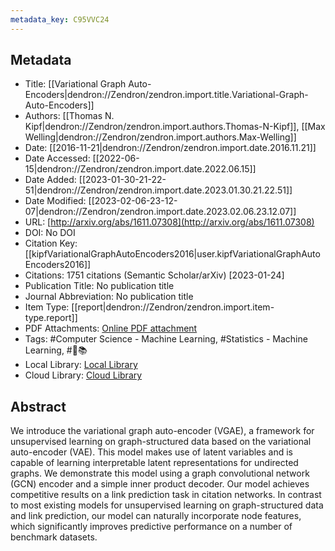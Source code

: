 ```yaml
---
metadata_key: C95VVC24
---
```


## Metadata

- Title: [[Variational Graph Auto-Encoders|dendron://Zendron/zendron.import.title.Variational-Graph-Auto-Encoders]]
- Authors: [[Thomas N. Kipf|dendron://Zendron/zendron.import.authors.Thomas-N-Kipf]], [[Max Welling|dendron://Zendron/zendron.import.authors.Max-Welling]]
- Date: [[2016-11-21|dendron://Zendron/zendron.import.date.2016.11.21]]
- Date Accessed: [[2022-06-15|dendron://Zendron/zendron.import.date.2022.06.15]]
- Date Added: [[2023-01-30-21-22-51|dendron://Zendron/zendron.import.date.2023.01.30.21.22.51]]
- Date Modified: [[2023-02-06-23-12-07|dendron://Zendron/zendron.import.date.2023.02.06.23.12.07]]
- URL: [http://arxiv.org/abs/1611.07308](http://arxiv.org/abs/1611.07308)
- DOI: No DOI
- Citation Key: [[kipfVariationalGraphAutoEncoders2016|user.kipfVariationalGraphAutoEncoders2016]]
- Citations: 1751 citations (Semantic Scholar/arXiv) [2023-01-24]
- Publication Title: No publication title
- Journal Abbreviation: No publication title
- Item Type: [[report|dendron://Zendron/zendron.import.item-type.report]]
- PDF Attachments: [Online PDF attachment](https://www.zotero.org/groups/4932032/zendron/items/C95VVC24/attachment/QT2R2WY4/reader)
- Tags: #Computer Science - Machine Learning, #Statistics - Machine Learning, #🦌📚
- Local Library: [Local Library](zotero://select/items/4932032)
- Cloud Library: [Cloud Library](https://www.zotero.org/groups/4932032/Zendron/library)

## Abstract

We introduce the variational graph auto-encoder (VGAE), a framework for unsupervised learning on graph-structured data based on the variational auto-encoder (VAE). This model makes use of latent variables and is capable of learning interpretable latent representations for undirected graphs. We demonstrate this model using a graph convolutional network (GCN) encoder and a simple inner product decoder. Our model achieves competitive results on a link prediction task in citation networks. In contrast to most existing models for unsupervised learning on graph-structured data and link prediction, our model can naturally incorporate node features, which significantly improves predictive performance on a number of benchmark datasets.